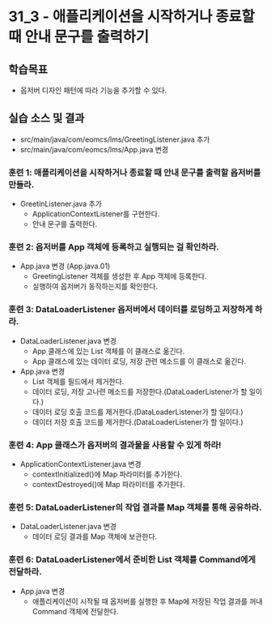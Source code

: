 # 31_3 - 애플리케이션을 시작하거나 종료할 때 안내 문구를 출력하기

## 학습목표
- 옵저버 디자인 패턴에 따라 기능을 추가할 수 있다.

  
## 실습 소스 및 결과
- src/main/java/com/eomcs/lms/GreetingListener.java 추가
- src/main/java/com/eomcs/lms/App.java 변경

### 훈련 1: 애플리케이션을 시작하거나 종료할 때 안내 문구를 출력할 옵저버를 만들라.

- GreetinListener.java 추가
  - ApplicationContextListener를 구현한다.
  - 안내 문구를 출력한다.
  
### 훈련 2: 옵저버를 App 객체에 등록하고 실행되는 걸 확인하라.
 
- App.java 변경 (App.java.01)
    - GreetingListener 객체를 생성한 후  App 객체에 등록한다.
    - 실행하여 옵저버가 동작하는지를 확인한다.
 

### 훈련 3: DataLoaderListener 옵저버에서 데이터를 로딩하고 저장하게 하라.

- DataLoaderListener.java 변경
  - App 클래스에 있는 List 객체를 이 클래스로 옮긴다.
  - App 클래스에 있는 데이터 로딩, 저장 관련 메소드를 이 클래스로 옮긴다.
- App.java 변경
    - List 객체를 필드에서 제거한다.
    - 데이터 로딩, 저장 고나련 메소드를 저장한다.(DataLoaderListener가 할 일이다.)
    - 데이터 로딩 호출 코드를 제거한다.(DataLoaderListener가 할 일이다.)
    - 데이터 저장 호출 코드를 제거한다.(DataLoaderListener가 할 일이다.)

    
### 훈련 4: App 클래스가 옵저버의 결과물을 사용할 수 있게 하라!

- ApplicationContextListener.java 변경
    - contextInitialized()에 Map 파라미터를 추가한다.
    - contextDestroyed()에 Map 파라미터를 추가한다.
  
  
### 훈련 5: DataLoaderListener의 작업 결과를 Map 객체를 통해 공유하라.

- DataLoaderListener.java 변경
    - 데이터 로딩 결과를 Map 객체에 보관한다.
    

### 훈련 6: DataLoaderListener에서 준비한 List 객체를 Command에게 전달하라.

- App.java 변경
    - 애플리케이션이 시작될 때 옵저버를 실행한 후 Map에 저장된 작업 결과를 꺼내
      Command 객체에 전달한다.

